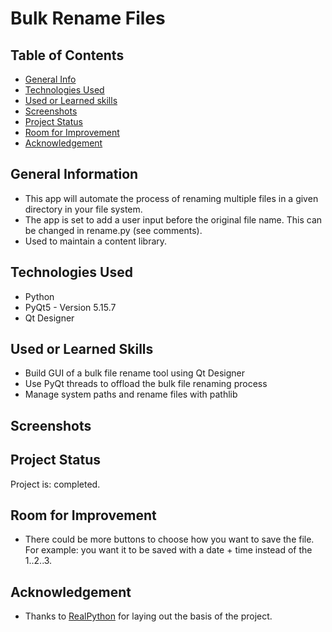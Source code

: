 # Bulk Rename Files

## Table of Contents
* [General Info](#general-information)
* [Technologies Used](#technologies-used)
* [Used or Learned skills](#used-or-learned-skills)
* [Screenshots](#screenshots)
* [Project Status](#project-status)
* [Room for Improvement](#room-for-improvement)
* [Acknowledgement](#acknowledgement)

## General Information
- This app will automate the process of renaming multiple files in a given directory in your file system. 
- The app is set to add a user input before the original file name. This can be changed in rename.py (see comments).
- Used to maintain a content library.


## Technologies Used
- Python
- PyQt5 - Version 5.15.7
- Qt Designer 

## Used or Learned Skills
- Build GUI of a bulk file rename tool using Qt Designer
- Use PyQt threads to offload the bulk file renaming process
- Manage system paths and rename files with pathlib

## Screenshots

## Project Status
Project is: completed.

## Room for Improvement
- There could be more buttons to choose how you want to save the file. For example: you want it to be saved with a date + time instead of the 1..2..3.

## Acknowledgement
- Thanks to [RealPython](https://realpython.com/bulk-file-rename-tool-python/#step-2-create-the-pyqt-skeleton-application) for laying out the basis of the project.




